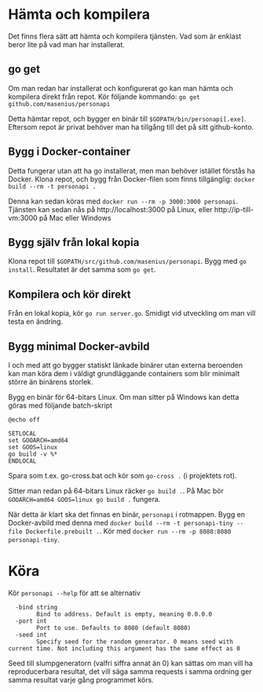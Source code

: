 # Hämta och kompilera

Det finns flera sätt att hämta och kompilera tjänsten.
Vad som är enklast beror lite på vad man har installerat.

## go get

Om man redan har installerat och konfigurerat go kan man hämta och
kompilera direkt från repot. Kör följande kommando: `go get github.com/masenius/personapi`

Detta hämtar repot, och bygger en binär till `$GOPATH/bin/personapi[.exe]`.
Eftersom repot är privat behöver man ha tillgång till det på sitt github-konto.

## Bygg i Docker-container

Detta fungerar utan att ha go installerat, men man behöver istället förstås ha Docker.
Klona repot, och bygg från Docker-filen som finns tillgänglig: `docker build --rm -t personapi .`

Denna kan sedan köras med `docker run --rm -p 3000:3000 personapi`. Tjänsten kan sedan nås på
http://localhost:3000 på Linux, eller http://ip-till-vm:3000 på Mac eller Windows

## Bygg själv från lokal kopia
Klona repot till `$GOPATH/src/github.com/masenius/personapi`. Bygg med `go install`. Resultatet är det samma som `go get`.

## Kompilera och kör direkt
Från en lokal kopia, kör `go run server.go`. Smidigt vid utveckling om man vill testa en ändring.

## Bygg minimal Docker-avbild
I och med att go bygger statiskt länkade binärer utan externa beroenden kan man köra dem i väldigt grundläggande containers
som blir minimalt större än binärens storlek.

Bygg en binär för 64-bitars Linux. Om man sitter på Windows kan detta göras med följande batch-skript

``` batchfile
@echo off

SETLOCAL
set GOOARCH=amd64
set GOOS=linux
go build -v %*
ENDLOCAL
```

Spara som t.ex. go-cross.bat och kör som `go-cross .` (i projektets rot).

Sitter man redan på 64-bitars Linux räcker `go build .`. På Mac bör `GOOARCH=amd64 GOOS=linux go build .` fungera.

När detta är klart ska det finnas en binär, `personapi` i rotmappen. Bygg en Docker-avbild med denna med `docker build --rm -t personapi-tiny --file Dockerfile.prebuilt .`. Kör med `docker run --rm -p 8080:8080 personapi-tiny`.

# Köra
Kör `personapi --help` för att se alternativ

```
  -bind string
    	Bind to address. Default is empty, meaning 0.0.0.0
  -port int
    	Port to use. Defaults to 8080 (default 8080)
  -seed int
    	Specify seed for the random generator. 0 means seed with current time. Not including this argument has the same effect as 0
```

Seed till slumpgeneratorn (valfri siffra annat än 0) kan sättas om man vill ha reproducerbara resultat, det vill säga samma requests i samma ordning ger samma resultat varje gång programmet körs.

